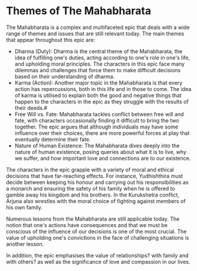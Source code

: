 # Themes of The Mahabharata
The Mahabharata is a complex and multifaceted epic that deals with a wide range of themes and issues that are still relevant today. The main themes that appear throughout this epic are:

- Dharma (Duty): Dharma is the central theme of the Mahabharata, the idea of fulfilling one's duties, acting according to one's role in one's life, and upholding moral principles. The 
  characters in this epic face many dilemmas and challenges that force them to make difficult decisions based on their understanding of dharma.
- Karma (Action): Another major topic in the Mahabharata is that every action has repercussions, both in this life and in those to come. The idea of karma is utilised to explain both 
  the good and negative things that happen to the characters in the epic as they struggle with the results of their deeds.#
- Free Will vs. Fate: Mahabharata tackles conflict between free will and fate, with characters occasionally finding it difficult to bring the two together. The epic argues that although 
  individuals may have some influence over their choices, there are more powerful forces at play that eventually determine their fate.
- Nature of Human Existence: The Mahabharata dives deeply into the nature of human existence, posing queries about what it is to live, why we suffer, and how important love and 
  connections are to our existence.

The characters in the epic grapple with a variety of moral and ethical decisions that have far-reaching effects. For instance, Yudhishthira must decide between keeping his honour and 
carrying out his responsibilities as a monarch and ensuring the safety of his family when he is offered to gamble away his kingdom and his brothers. In the Kurukshetra conflict, 
Arjuna also wrestles with the moral choice of fighting against members of his own family.

Numerous lessons from the Mahabharata are still applicable today. The notion that one's actions have consequences and that we must be conscious of the influence of our decisions is 
one of the most crucial. The value of upholding one's convictions in the face of challenging situations is another lesson. 

In addition, the epic emphasises the value of relationships? with family and with others?
as well as the significance of love and compassion in our lives.
